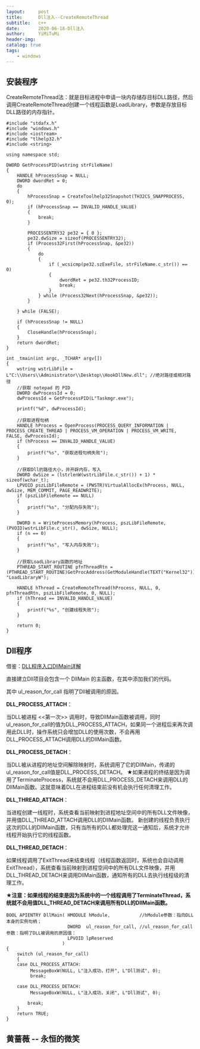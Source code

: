 ```yaml
---
layout:     post
title:      Dll注入--CreateRemoteThread
subtitle:   c++
date:       2020-06-18-Dll注入
author:     YiMiTuMi
header-img: 
catalog: true
tags:
    - windows
---
```


## 安装程序

CreateRemoteThread法：就是目标进程中申请一块内存储存目标DLL路径，然后调用CreateRemoteThread创建一个线程函数是LoadLibrary，参数是存放目标DLL路径的内存指针。


	#include "stdafx.h"
	#include "windows.h"
	#include <iostream>
	#include "tlhelp32.h"
	#include <string>
	
	using namespace std;
	
	DWORD GetProcessPID(wstring strFileName)
	{
		HANDLE hProcessSnap = NULL;
		DWORD dwordRet = 0;
		do 
		{
			hProcessSnap = CreateToolhelp32Snapshot(TH32CS_SNAPPROCESS, 0);
			if (hProcessSnap == INVALID_HANDLE_VALUE)
			{
				break;
			}
	
			PROCESSENTRY32 pe32 = { 0 };
			pe32.dwSize = sizeof(PROCESSENTRY32);
			if (Process32First(hProcessSnap, &pe32))
			{
				do 
				{
					if (_wcsicmp(pe32.szExeFile, strFileName.c_str()) == 0)
					{
						dwordRet = pe32.th32ProcessID;
						break;
					}
				} while (Process32Next(hProcessSnap, &pe32));
			}
	
		} while (FALSE);
	
		if (hProcessSnap != NULL)
		{
			CloseHandle(hProcessSnap);
		}
		return dwordRet;
	}
	
	int _tmain(int argc, _TCHAR* argv[])
	{
		wstring wstrLibFile = L"C:\\Users\\Administrator\\Desktop\\HookDllNew.dll"; //绝对路径或相对路径
		//获取 notepad 的 PID
		DWORD dwProcessId = 0;
		dwProcessId = GetProcessPID(L"Taskmgr.exe");
		
		printf("%d", dwProcessId);
	
		//获取进程句柄
		HANDLE hProcess = OpenProcess(PROCESS_QUERY_INFORMATION | PROCESS_CREATE_THREAD | PROCESS_VM_OPERATION | PROCESS_VM_WRITE, FALSE, dwProcessId);
		if (hProcess == INVALID_HANDLE_VALUE)
		{
			printf("%s", "获取进程句柄失败");
		}
		
		//获取Dll的路径大小，并开辟内存，写入
		DWORD dwSize = (lstrlenW(wstrLibFile.c_str()) + 1) * sizeof(wchar_t);
		LPVOID pszLibFileRemote = (PWSTR)VirtualAllocEx(hProcess, NULL, dwSize, MEM_COMMIT, PAGE_READWRITE);
		if (pszLibFileRemote == NULL)
		{
			printf("%s", "分配内存失败");
		}
	
		DWORD n = WriteProcessMemory(hProcess, pszLibFileRemote, (PVOID)wstrLibFile.c_str(), dwSize, NULL);
		if (n == 0)
		{
			printf("%s", "写入内存失败");
		}
	
		//获取LoadLibrary函数的地址
		PTHREAD_START_ROUTINE pfnThreadRtn = (PTHREAD_START_ROUTINE)GetProcAddress(GetModuleHandle(TEXT("Kernel32")), "LoadLibraryW");
	
		HANDLE hThread = CreateRemoteThread(hProcess, NULL, 0, pfnThreadRtn, pszLibFileRemote, 0, NULL);
		if (hThread == INVALID_HANDLE_VALUE)
		{
			printf("%s", "创建线程失败");
		}
	
		return 0;
	}

## Dll程序

借鉴：[DLL程序入口DllMain详解](https://www.jianshu.com/p/b184b46a2d67)

直接建立Dll项目会包含一个 DllMain 的主函数，在其中添加我们的代码。

其中 ul_reason_for_call 指明了Dll被调用的原因。

**DLL_PROCESS_ATTACH**：

当DLL被进程 <<第一次>> 调用时，导致DllMain函数被调用，同时ul_reason_for_call的值为DLL_PROCESS_ATTACH，如果同一个进程后来再次调用此DLL时，操作系统只会增加DLL的使用次数，不会再用DLL_PROCESS_ATTACH调用DLL的DllMain函数。

**DLL_PROCESS_DETACH**：

当DLL被从进程的地址空间解除映射时，系统调用了它的DllMain，传递的ul_reason_for_call值是DLL_PROCESS_DETACH。
★如果进程的终结是因为调用了TerminateProcess，系统就不会用DLL_PROCESS_DETACH来调用DLL的DllMain函数。这就意味着DLL在进程结束前没有机会执行任何清理工作。

**DLL_THREAD_ATTACH**：

当进程创建一线程时，系统查看当前映射到进程地址空间中的所有DLL文件映像，并用值DLL_THREAD_ATTACH调用DLL的DllMain函数。 新创建的线程负责执行这次的DLL的DllMain函数，只有当所有的DLL都处理完这一通知后，系统才允许线程开始执行它的线程函数。

**DLL_THREAD_DETACH**：

如果线程调用了ExitThread来结束线程（线程函数返回时，系统也会自动调用ExitThread），系统查看当前映射到进程空间中的所有DLL文件映像，并用DLL_THREAD_DETACH来调用DllMain函数，通知所有的DLL去执行线程级的清理工作。

**★注意：如果线程的结束是因为系统中的一个线程调用了TerminateThread，系统就不会用值DLL_THREAD_DETACH来调用所有DLL的DllMain函数。**



	BOOL APIENTRY DllMain( HMODULE hModule,           //hModule参数：指向DLL本身的实例句柄；
	                       DWORD  ul_reason_for_call, //ul_reason_for_call参数：指明了DLL被调用的原因值：
	                       LPVOID lpReserved		  
						 )
	{
		switch (ul_reason_for_call)
		{
		case DLL_PROCESS_ATTACH:
			 MessageBoxW(NULL, L"注入成功，打开", L"Dll测试", 0);
			 break;
			
		case DLL_PROCESS_DETACH:
			 MessageBoxW(NULL, L"注入成功，关闭", L"Dll测试", 0);
	
			break;
		}
		return TRUE;
	}

## 黄蔷薇 -- 永恒的微笑